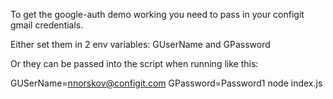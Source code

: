 

To get the google-auth demo working you need to pass in your configit gmail credentials.

Either set them in 2 env variables: GUserName and GPassword

Or they can be passed into the script when running like this:

GUSerName=nnorskov@configit.com GPassword=Password1 node index.js

